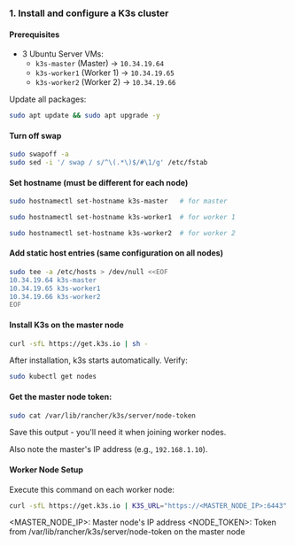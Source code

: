 ### 1. Install and configure a K3s cluster

#### Prerequisites

- 3 Ubuntu Server VMs:
  - `k3s-master` (Master) → `10.34.19.64`
  - `k3s-worker1` (Worker 1) → `10.34.19.65`
  - `k3s-worker2` (Worker 2) → `10.34.19.66`

Update all packages:

```bash
sudo apt update && sudo apt upgrade -y
```

#### Turn off swap

```bash
sudo swapoff -a 
sudo sed -i '/ swap / s/^\(.*\)$/#\1/g' /etc/fstab
```

#### Set hostname (must be different for each node)

```bash
sudo hostnamectl set-hostname k3s-master   # for master
```
```bash
sudo hostnamectl set-hostname k3s-worker1  # for worker 1
```
```bash
sudo hostnamectl set-hostname k3s-worker2  # for worker 2
```

#### Add static host entries (same configuration on all nodes)

```bash
sudo tee -a /etc/hosts > /dev/null <<EOF
10.34.19.64 k3s-master
10.34.19.65 k3s-worker1
10.34.19.66 k3s-worker2
EOF
```

#### Install K3s on the master node 

```bash
curl -sfL https://get.k3s.io | sh -
```

After installation, k3s starts automatically. Verify: 

```bash
sudo kubectl get nodes
```

#### Get the master node token:

```bash
sudo cat /var/lib/rancher/k3s/server/node-token
```
Save this output - you'll need it when joining worker nodes.

Also note the master's IP address (e.g., `192.168.1.10`).

#### Worker Node Setup

Execute this command on each worker node:

```bash
curl -sfL https://get.k3s.io | K3S_URL="https://<MASTER_NODE_IP>:6443" K3S_TOKEN="<NODE_TOKEN>" sh -
```

<MASTER_NODE_IP>: Master node's IP address
<NODE_TOKEN>: Token from /var/lib/rancher/k3s/server/node-token on the master node








